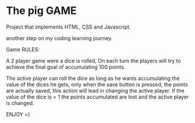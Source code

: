 # The pig GAME
 
Project that implements HTML, CSS and Javascript. 

another step on my coding learning journey. 

Game RULES:

A 2 player game were a dice is rolled, On each turn the players will try to achieve the final goal of accumulating 100 points. 

The active player can roll the dice as long as he wants accumulating the value of the dices he gets, only when the save button is pressed, the points are actually saved, this action will lead in changing the active player. If the value of the dice is = 1 the points accumulated are lost and the active player is changed.

ENJOY =)
